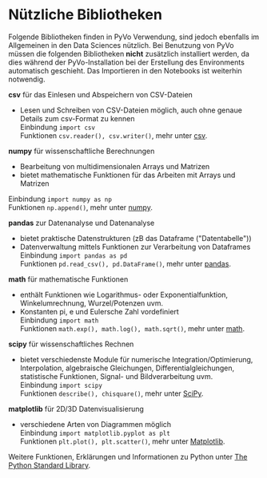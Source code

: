 # Nützliche Bibliotheken

Folgende Bibliotheken finden in PyVo Verwendung, sind jedoch ebenfalls im Allgemeinen in den Data Sciences nützlich. Bei Benutzung von PyVo müssen die folgenden Bibliotheken **nicht** zusätzlich installiert werden, da dies während der PyVo-Installation bei der Erstellung des Environments automatisch geschieht. Das Importieren in den Notebooks ist weiterhin notwendig.

**csv** für das Einlesen und Abspeichern von CSV-Dateien<br> 
- Lesen und Schreiben von CSV-Dateien möglich, auch ohne genaue Details zum csv-Format zu kennen<br> 
Einbindung `import csv`<br> 
Funktionen `csv.reader(), csv.writer()`, mehr unter [csv](https://docs.python.org/3/library/csv.html).

**numpy** für wissenschaftliche Berechnungen
- Bearbeitung von multidimensionalen Arrays und Matrizen
- bietet mathematische Funktionen für das Arbeiten mit Arrays und Matrizen<br>

Einbindung `import numpy as np`<br>
Funktionen `np.append()`, mehr unter [numpy](https://numpy.org/doc/stable/reference/).

**pandas** zur Datenanalyse und Datenanalyse
- bietet praktische Datenstrukturen (zB das Dataframe ("Datentabelle"))
- Datenverwaltung mittels Funktionen zur Verarbeitung von Dataframes<br>
Einbindung `import pandas as pd`<br>
Funktionen `pd.read_csv(), pd.DataFrame()`, mehr unter [pandas](https://pandas.pydata.org/docs/reference/index.html).

**math** für mathematische Funktionen
- enthält Funktionen wie Logarithmus- oder Exponentialfunktion, Winkelumrechnung, Wurzel/Potenzen uvm.
- Konstanten pi, e und Eulersche Zahl vordefiniert<br>
Einbindung `import math`<br>
Funktionen `math.exp(), math.log(), math.sqrt()`, mehr unter [math](https://docs.python.org/3/library/math.html).

**scipy** für wissenschaftliches Rechnen
- bietet verschiedenste Module für numerische Integration/Optimierung, Interpolation, algebraische Gleichungen, Differentialgleichungen, statistische Funktionen, Signal- und Bildverarbeitung uvm.<br>
Einbindung `import scipy`<br>
Funktionen `describe(), chisquare()`, mehr unter [SciPy](https://docs.scipy.org/doc/scipy/tutorial/general.html).

**matplotlib** für 2D/3D Datenvisualisierung
- verschiedene Arten von Diagrammen möglich<br>
Einbindung `import matplotlib.pyplot as plt`<br>
Funktionen `plt.plot(), plt.scatter()`, mehr unter [Matplotlib](https://matplotlib.org/3.1.1/api/pyplot_summary.html).


Weitere Funktionen, Erklärungen und Informationen zu Python unter [The Python Standard Library](https://docs.python.org/3/library/).
